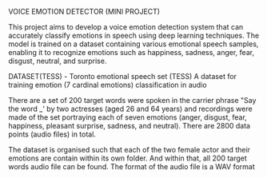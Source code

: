 
VOICE EMOTION DETECTOR (MINI PROJECT)


This project aims to develop a voice emotion detection system that can accurately classify emotions in speech using deep learning techniques. The model is trained on a dataset containing various emotional speech samples, enabling it to recognize emotions such as happiness, sadness, anger, fear, disgust, neutral, and surprise.



DATASET(TESS) - Toronto emotional speech set (TESS)
A dataset for training emotion (7 cardinal emotions) classification in audio


   There are a set of 200 target words were spoken in the carrier phrase "Say the word _' by two actresses (aged 26 and 64 years) and recordings were made of the set portraying each of seven emotions (anger, disgust, fear, happiness, pleasant surprise, sadness, and neutral). There are 2800 data points (audio files) in total.

The dataset is organised such that each of the two female actor and their emotions are contain within its own folder. And within that, all 200 target words audio file can be found. The format of the audio file is a WAV format
